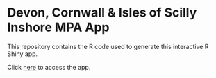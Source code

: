 # Devon, Cornwall & Isles of Scilly Inshore MPA App

This repository contains the R code used to generate this interactive R Shiny app.

Click [here](https://tomjenkins.shinyapps.io/devon_cornwall_scilly_mpa_app/) to access the app.
